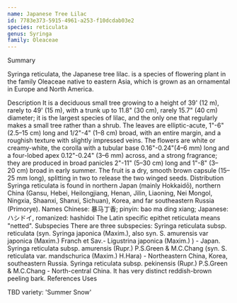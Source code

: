 ```yaml
---
name: Japanese Tree Lilac
id: 7783e373-5915-4961-a253-f10dcdab03e2
species: reticulata
genus: Syringa
family: Oleaceae
---
```

Summary



Syringa reticulata, the Japanese tree lilac. is a species of flowering plant in the family Oleaceae native to eastern Asia, which is grown as an ornamental in Europe and North America.

Description
It is a deciduous small tree growing to a height of 39' (12 m), rarely to 49' (15 m), with a trunk up to 11.8" (30 cm), rarely 15.7" (40 cm) diameter; it is the largest species of lilac, and the only one that regularly makes a small tree rather than a shrub. The leaves are elliptic-acute, 1"-6"(2.5–15 cm) long and 1/2"-4" (1–8 cm) broad, with an entire margin, and a roughish texture with slightly impressed veins. The flowers are white or creamy-white, the corolla with a tubular base 0.16"-0.24"(4–6 mm) long and a four-lobed apex 0.12"-0.24" (3–6 mm) across, and a strong fragrance; they are produced in broad panicles 2"-11" (5–30 cm) long  and 1"-8" (3–20 cm) broad in early summer. The fruit is a dry, smooth brown capsule (15–25 mm long), splitting in two to release the two winged seeds.
Distribution
Syringa reticulata is found in northern Japan (mainly Hokkaidō), northern China (Gansu, Hebei, Heilongjiang, Henan, Jilin, Liaoning, Nei Mongol, Ningxia, Shaanxi, Shanxi, Sichuan), Korea, and far southeastern Russia (Primorye).
Names
Chinese: 暴马丁香; pinyin: bao ma ding xiang; Japanese: ハシドイ, romanized: hashidoi
The Latin specific epithet reticulata means "netted".
Subspecies
There are three subspecies:
Syringa reticulata subsp. reticulata (syn. Syringa japonica (Maxim.), also syn. S. amurensis var japonica (Maxim.) Franch et Sav.- Ligustrina japonica (Maxim.) ) - Japan.
Syringa reticulata subsp. amurensis (Rupr.) P.S.Green & M.C.Chang (syn. S. reticulata var. mandschurica (Maxim.) H.Hara) -  Northeastern China, Korea, southeastern Russia.
Syringa reticulata subsp. pekinensis (Rupr.) P.S.Green & M.C.Chang -  North-central China.  It has very distinct reddish-brown peeling bark.
References
Uses

TBD
variety:  'Summer Snow'